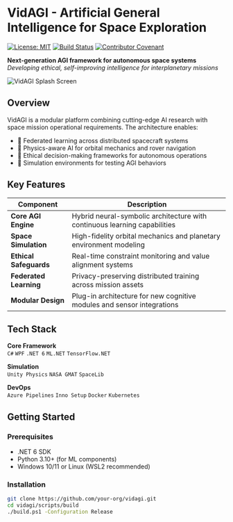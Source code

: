 # VidAGI - Artificial General Intelligence for Space Exploration

[![License: MIT](https://img.shields.io/badge/License-MIT-yellow.svg)](https://opensource.org/licenses/MIT)
[![Build Status](https://img.shields.io/github/actions/workflow/status/your-org/vidagi/build_pipeline.yml)](https://github.com/your-org/vidagi/actions)
[![Contributor Covenant](https://img.shields.io/badge/Contributor%20Covenant-2.1-4baaaa.svg)](CODE_OF_CONDUCT.md)

**Next-generation AGI framework for autonomous space systems**  
*Developing ethical, self-improving intelligence for interplanetary missions*

![VidAGI Splash Screen](assets/images/splash_screen.png)

## Overview

VidAGI is a modular platform combining cutting-edge AI research with space mission operational requirements. The architecture enables:

- 🧠 Federated learning across distributed spacecraft systems
- 🚀 Physics-aware AI for orbital mechanics and rover navigation
- 🤖 Ethical decision-making frameworks for autonomous operations
- 🌌 Simulation environments for testing AGI behaviors

## Key Features

| Component               | Description                                                                 |
|-------------------------|-----------------------------------------------------------------------------|
| **Core AGI Engine**     | Hybrid neural-symbolic architecture with continuous learning capabilities  |
| **Space Simulation**    | High-fidelity orbital mechanics and planetary environment modeling          |
| **Ethical Safeguards**  | Real-time constraint monitoring and value alignment systems                 |
| **Federated Learning**  | Privacy-preserving distributed training across mission assets               |
| **Modular Design**      | Plug-in architecture for new cognitive modules and sensor integrations      |

## Tech Stack

**Core Framework**  
`C#` `WPF` `.NET 6` `ML.NET` `TensorFlow.NET`

**Simulation**  
`Unity Physics` `NASA GMAT` `SpaceLib`

**DevOps**  
`Azure Pipelines` `Inno Setup` `Docker` `Kubernetes`

## Getting Started

### Prerequisites
- .NET 6 SDK
- Python 3.10+ (for ML components)
- Windows 10/11 or Linux (WSL2 recommended)

### Installation
```bash
git clone https://github.com/your-org/vidagi.git
cd vidagi/scripts/build
./build.ps1 -Configuration Release
